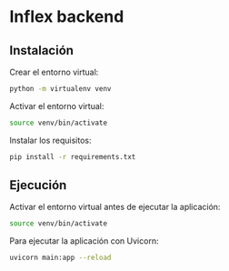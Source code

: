 # Inflex backend

## Instalación

Crear el entorno virtual:

```sh
python -m virtualenv venv 
```

Activar el entorno virtual:

```sh
source venv/bin/activate
```

Instalar los requisitos:

```sh
pip install -r requirements.txt
```

## Ejecución

Activar el entorno virtual antes de ejecutar la aplicación:

```sh
source venv/bin/activate
```

Para ejecutar la aplicación con Uvicorn:

```sh
uvicorn main:app --reload
```
